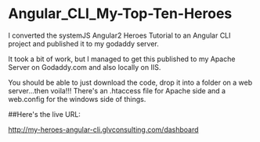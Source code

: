 # Angular_CLI_My-Top-Ten-Heroes
I converted the systemJS Angular2 Heroes Tutorial to an Angular CLI project and published it to my godaddy server.

It took a bit of work, but I managed to get this published to my Apache Server on Godaddy.com and also locally on IIS.

<p>You should be able to just download the code, drop it into a folder on a web server...then voila!!!  There's an .htaccess file for Apache side and a web.config for the windows side of things.</p>

##Here's the live URL:

http://my-heroes-angular-cli.glvconsulting.com/dashboard

